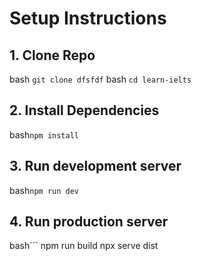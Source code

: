 # Setup Instructions

## 1. Clone Repo
bash ```git clone dfsfdf```
bash ```cd learn-ielts```

## 2. Install Dependencies
bash```npm install```

## 3. Run development server
bash```npm run dev```

## 4. Run production server
bash```
npm run build
npx serve dist
```

